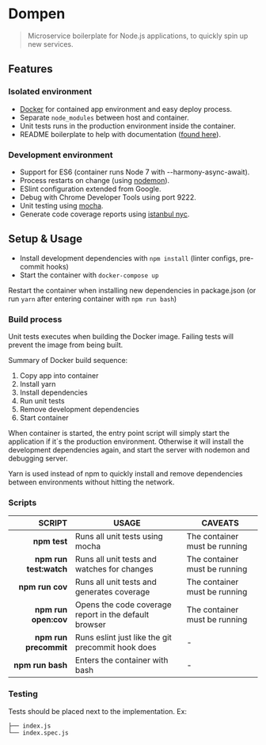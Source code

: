 # Dompen
> Microservice boilerplate for Node.js applications, to quickly spin up
> new services.

## Features
### Isolated environment
* [Docker](https://www.docker.com/) for contained app environment and easy deploy process.
* Separate `node_modules` between host and container.
* Unit tests runs in the production environment inside the container.
* README boilerplate to help with documentation ([found here](service.md)).

### Development environment
* Support for ES6 (container runs Node 7 with --harmony-async-await).
* Process restarts on change (using [nodemon](https://github.com/remy/nodemon)).
* ESlint configuration extended from Google.
* Debug with Chrome Developer Tools using port 9222.
* Unit testing using [mocha](https://github.com/mochajs/mocha).
* Generate code coverage reports using [istanbul nyc](https://github.com/istanbuljs/nyc).

## Setup & Usage
* Install development dependencies with `npm install` (linter configs, pre-commit hooks)
* Start the container with `docker-compose up`

Restart the container when installing new dependencies in package.json
(or run `yarn` after entering container with `npm run bash`)

### Build process
Unit tests executes when building the Docker image. Failing tests will prevent
the image from being built.

Summary of Docker build sequence:
1. Copy app into container
2. Install yarn
3. Install dependencies
4. Run unit tests
5. Remove development dependencies
6. Start container

When container is started, the entry point script will simply start the
application if it´s the production environment. Otherwise it will install
the development dependencies again, and start the server with nodemon and
debugging server.

Yarn is used instead of npm to quickly install and remove dependencies between
environments without hitting the network.

### Scripts
| **SCRIPT**            | **USAGE**                                           | **CAVEATS**
|----------------------:|-----------------------------------------------------|-------------
|**npm test**           |Runs all unit tests using mocha                      |The container must be running
|**npm run test:watch** |Runs all unit tests and watches for changes          |The container must be running
|**npm run cov**        |Runs all unit tests and generates coverage           |The container must be running
|**npm run open:cov**   |Opens the code coverage report in the default browser|The container must be running
|**npm run precommit**  |Runs eslint just like the git precommit hook does    |-
|**npm run bash**       |Enters the container with bash                       |-

### Testing
Tests should be placed next to the implementation. Ex:
```
├── index.js
└── index.spec.js
```
